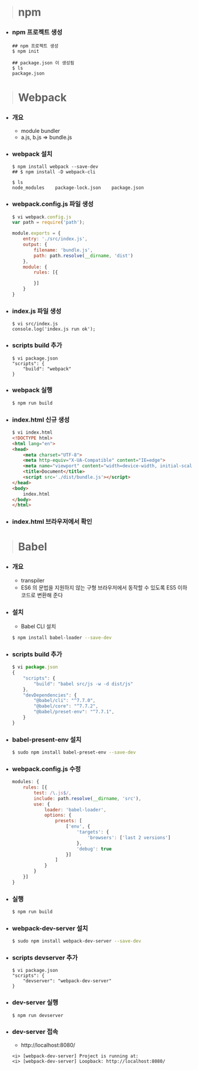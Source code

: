 > # npm
- ### npm 프로젝트 생성
    ```shell
    ## npm 프로젝트 생성
    $ npm init

    ## package.json 이 생성됨
    $ ls
    package.json
    ```

> # Webpack
- ### 개요
    - module bundler
    - a.js, b.js => bundle.js

- ### webpack 설치
    ```shell
    $ npm install webpack --save-dev
    ## $ npm install -D webpack-cli

    $ ls
    node_modules    package-lock.json    package.json
    ```

- ### webpack.config.js 파일 생성
    ```javascript
    $ vi webpack.config.js
    var path = require('path');

    module.exports = {
        entry: './src/index.js',
        output: {
            filename: 'bundle.js',
            path: path.resolve(__dirname, 'dist')
        },
        module: {
            rules: [{

            }]
        }
    }
    ```

- ### index.js 파일 생성
    ```shell
    $ vi src/index.js
    console.log('index.js run ok');
    ```

- ### scripts build 추가
    ```shell
    $ vi package.json
    "scripts": {
        "build": "webpack"
    }
    ```

- ### webpack 실행
    ```bash
    $ npm run build
    ```

- ### index.html 신규 생성
    ```html
    $ vi index.html
    <!DOCTYPE html>
    <html lang="en">
    <head>
        <meta charset="UTF-8">
        <meta http-equiv="X-UA-Compatible" content="IE=edge">
        <meta name="viewport" content="width=device-width, initial-scale=1.0">
        <title>Document</title>
        <script src='./dist/bundle.js'></script>
    </head>
    <body>
        index.html
    </body>
    </html>
    ```

- ### index.html 브라우저에서 확인

> # Babel
- ### 개요
    - transpiler
    - ES6 의 문법을 지원하지 않는 구형 브라우저에서 동작할 수 있도록 ES5 이하 코드로 변환해 준다

- ### 설치
    - Babel CLI 설치
    ```bash
    $ npm install babel-loader --save-dev
    ```

- ### scripts build 추가
    ```javascript
    $ vi package.json
    {
        "scripts": {
            "build": "babel src/js -w -d dist/js"
        },
        "devDependencies": {
            "@babel/cli": "^7.7.0",
            "@babel/core": "^7.7.2",
            "@babel/preset-env": "^7.7.1",
        }
    }
    ```

- ### babel-present-env 설치
    ```bash
    $ sudo npm install babel-preset-env --save-dev
    ```

- ### webpack.config.js 수정
    ```javascript
    modules: {
        rules: [{
            test: /\.js$/,
            include: path.resolve(__dirname, 'src'),
            use: {
                loader: 'babel-loader',
                options: {
                    presets: [
                        ['env', {
                            'targets': {
                                'browsers': ['last 2 versions']
                            },
                            'debug': true
                        }]
                    ]
                }
            }
        }]
    }
    ```

- ### 실행
    ```bash
    $ npm run build
    ```

- ### webpack-dev-server 설치
    ```bash
    $ sudo npm install webpack-dev-server --save-dev
    ```

- ### scripts devserver 추가
    ```
    $ vi package.json
    "scripts": {
        "devserver": "webpack-dev-server"
    }
    ```

- ### dev-server 실행
    ```
    $ npm run devserver
    ```

- ### dev-server 접속
    - http://localhost:8080/
    ```
    <i> [webpack-dev-server] Project is running at:
    <i> [webpack-dev-server] Loopback: http://localhost:8080/
    ````
